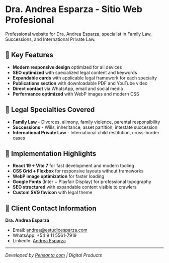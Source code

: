 # Dra. Andrea Esparza - Sitio Web Profesional

Professional website for Dra. Andrea Esparza, specialist in Family Law, Successions, and International Private Law.

## 🎯 Key Features

- **Modern responsive design** optimized for all devices
- **SEO optimized** with specialized legal content and keywords
- **Expandable cards** with applicable legal framework for each specialty
- **Publications section** with downloadable PDF and YouTube video
- **Direct contact** via WhatsApp, email and social media
- **Performance optimized** with WebP images and modern CSS

## 🎨 Legal Specialties Covered

- **Family Law** - Divorces, alimony, family violence, parental responsibility
- **Successions** - Wills, inheritance, asset partition, intestate succession
- **International Private Law** - International child restitution, cross-border cases

## 🚀 Implementation Highlights

- **React 19 + Vite 7** for fast development and modern tooling
- **CSS Grid + Flexbox** for responsive layouts without frameworks
- **WebP image optimization** for faster loading
- **Google Fonts** (Inter + Playfair Display) for professional typography
- **SEO structured** with expandable content visible to crawlers
- **Custom SVG favicon** with legal theme

## 📧 Client Contact Information

**Dra. Andrea Esparza**
- Email: andrea@estudioesparza.com
- WhatsApp: +54 9 11 5561-7919
- LinkedIn: [Andrea Esparza](https://www.linkedin.com/in/mar%C3%ADa-andrea-esparza-b478608b)

---

*Developed by [Pensanta.com](https://pensanta.com) | Digital Products*
